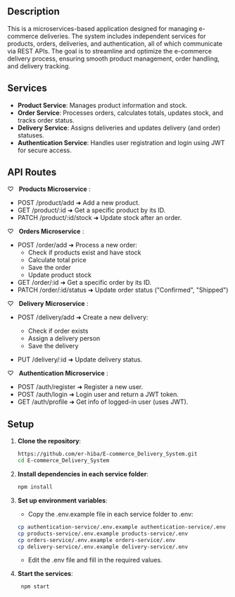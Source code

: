 ## Description

This is a microservices-based application designed for managing e-commerce deliveries. The system includes independent services for products, orders, deliveries, and authentication, all of which communicate via REST APIs. The goal is to streamline and optimize the e-commerce delivery process, ensuring smooth product management, order handling, and delivery tracking.

## Services
- **Product Service**: Manages product information and stock.
- **Order Service**: Processes orders, calculates totals, updates stock, and tracks order status.
- **Delivery Service**: Assigns deliveries and updates delivery (and order) statuses.
- **Authentication Service**: Handles user registration and login using JWT for secure access.

## API Routes
♡ &nbsp; **Products Microservice** :  
   - POST /product/add ➜ Add a new product.  
   - GET /product/:id ➜ Get a specific product by its ID.
   - PATCH /product/:id/stock ➜ Update stock after an order.  

♡ &nbsp; **Orders Microservice** :
  - POST /order/add ➜ Process a new order:
    - Check if products exist and have stock
    - Calculate total price
    - Save the order
    - Update product stock  
  - GET /order/:id ➜ Get a specific order by its ID.   
  - PATCH /order/:id/status ➜ Update order status ("Confirmed", "Shipped")   

♡ &nbsp; **Delivery Microservice** :
  - POST /delivery/add ➜ Create a new delivery:
    - Check if order exists  
    -  Assign a delivery person  
    - Save the delivery

  - PUT /delivery/:id ➜ Update delivery status.

♡ &nbsp; **Authentication Microservice** :
  - POST /auth/register ➜ Register a new user.  
  - POST /auth/login ➜ Login user and return a JWT token.
  - GET /auth/profile ➜ Get info of logged-in user (uses JWT).

## Setup

1. **Clone the repository**:
   ```bash
   https://github.com/er-hiba/E-commerce_Delivery_System.git
   cd E-commerce_Delivery_System
   ```

2. **Install dependencies in each service folder**:
    ```bash
    npm install
    ```
    
3. **Set up environment variables**:
   - Copy the .env.example file in each service folder to .env:
    ```bash
    cp authentication-service/.env.example authentication-service/.env
    cp products-service/.env.example products-service/.env
    cp orders-service/.env.example orders-service/.env
    cp delivery-service/.env.example delivery-service/.env
    ```
   - Edit the .env file and fill in the required values.

4. **Start the services**:
    ```bash
     npm start
    ```
